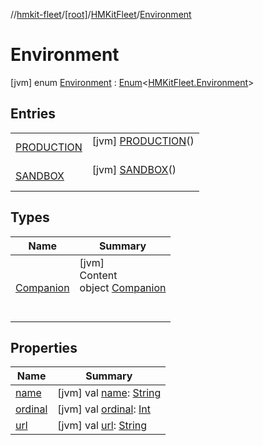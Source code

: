 //[hmkit-fleet](../../../../index.md)/[[root]](../../index.md)/[HMKitFleet](../index.md)/[Environment](index.md)



# Environment  
 [jvm] enum [Environment](index.md) : [Enum](https://kotlinlang.org/api/latest/jvm/stdlib/kotlin/-enum/index.html)<[HMKitFleet.Environment](index.md)>    


## Entries  
  
| | |
|---|---|
| <a name="/HMKitFleet.Environment.PRODUCTION///PointingToDeclaration/"></a>[PRODUCTION](-p-r-o-d-u-c-t-i-o-n/index.md)| <a name="/HMKitFleet.Environment.PRODUCTION///PointingToDeclaration/"></a> [jvm] [PRODUCTION](-p-r-o-d-u-c-t-i-o-n/index.md)()  <br>   <br>|
| <a name="/HMKitFleet.Environment.SANDBOX///PointingToDeclaration/"></a>[SANDBOX](-s-a-n-d-b-o-x/index.md)| <a name="/HMKitFleet.Environment.SANDBOX///PointingToDeclaration/"></a> [jvm] [SANDBOX](-s-a-n-d-b-o-x/index.md)()  <br>   <br>|


## Types  
  
|  Name |  Summary | 
|---|---|
| <a name="/HMKitFleet.Environment.Companion///PointingToDeclaration/"></a>[Companion](-companion/index.md)| <a name="/HMKitFleet.Environment.Companion///PointingToDeclaration/"></a>[jvm]  <br>Content  <br>object [Companion](-companion/index.md)  <br><br><br>|


## Properties  
  
|  Name |  Summary | 
|---|---|
| <a name="/HMKitFleet.Environment/name/#/PointingToDeclaration/"></a>[name](index.md#%5B%2FHMKitFleet.Environment%2Fname%2F%23%2FPointingToDeclaration%2F%5D%2FProperties%2F-951343052)| <a name="/HMKitFleet.Environment/name/#/PointingToDeclaration/"></a> [jvm] val [name](index.md#%5B%2FHMKitFleet.Environment%2Fname%2F%23%2FPointingToDeclaration%2F%5D%2FProperties%2F-951343052): [String](https://kotlinlang.org/api/latest/jvm/stdlib/kotlin/-string/index.html)   <br>|
| <a name="/HMKitFleet.Environment/ordinal/#/PointingToDeclaration/"></a>[ordinal](index.md#%5B%2FHMKitFleet.Environment%2Fordinal%2F%23%2FPointingToDeclaration%2F%5D%2FProperties%2F-951343052)| <a name="/HMKitFleet.Environment/ordinal/#/PointingToDeclaration/"></a> [jvm] val [ordinal](index.md#%5B%2FHMKitFleet.Environment%2Fordinal%2F%23%2FPointingToDeclaration%2F%5D%2FProperties%2F-951343052): [Int](https://kotlinlang.org/api/latest/jvm/stdlib/kotlin/-int/index.html)   <br>|
| <a name="/HMKitFleet.Environment/url/#/PointingToDeclaration/"></a>[url](url.md)| <a name="/HMKitFleet.Environment/url/#/PointingToDeclaration/"></a> [jvm] val [url](url.md): [String](https://kotlinlang.org/api/latest/jvm/stdlib/kotlin/-string/index.html)   <br>|

